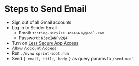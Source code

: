 # Steps to Send Email

- Sign out of all Gmail accounts
- Log in to Sender Email
    - Email: `testing.service.1234567@gmail.com`
    - Password: `N3scIANPv2Q4`
- Turn on [Less Secure App Access](https://myaccount.google.com/lesssecureapps)
- [Allow Account Access](https://accounts.google.com/DisplayUnlockCaptcha)
- Run `./mvnw sprint-boot:run`
- Send `{ email, title, body }` as query params to `/send-mail`